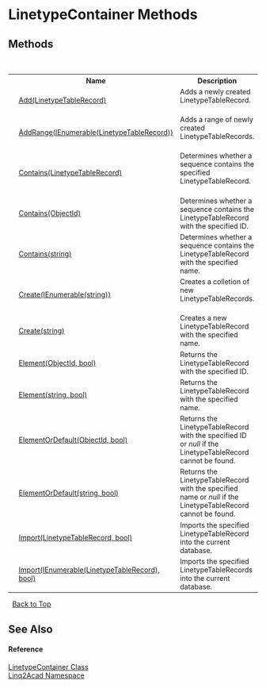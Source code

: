 # LinetypeContainer Methods
 

## Methods
&nbsp;<table><tr><th></th><th>Name</th><th>Description</th></tr><tr><td>![Public method](media/pubmethod.gif "Public method")</td><td><a href="M_Linq2Acad_LinetypeContainer_Add.md">Add(LinetypeTableRecord)</a></td><td>
Adds a newly created LinetypeTableRecord.
&nbsp;</tr><tr><td>![Public method](media/pubmethod.gif "Public method")</td><td><a href="M_Linq2Acad_LinetypeContainer_AddRange.md">AddRange(IEnumerable(LinetypeTableRecord))</a></td><td>
Adds a range of newly created LinetypeTableRecords.
&nbsp;</tr><tr><td>![Public method](media/pubmethod.gif "Public method")</td><td><a href="M_Linq2Acad_LinetypeContainer_Contains_1.md">Contains(LinetypeTableRecord)</a></td><td>
Determines whether a sequence contains the specified LinetypeTableRecord.
&nbsp;</tr><tr><td>![Public method](media/pubmethod.gif "Public method")</td><td><a href="M_Linq2Acad_LinetypeContainer_Contains.md">Contains(ObjectId)</a></td><td>
Determines whether a sequence contains the LinetypeTableRecord with the specified ID.
&nbsp;</tr><tr><td>![Public method](media/pubmethod.gif "Public method")</td><td><a href="M_Linq2Acad_LinetypeContainer_Contains_2.md">Contains(string)</a></td><td>
Determines whether a sequence contains the LinetypeTableRecord with the specified name.
&nbsp;</tr><tr><td>![Public method](media/pubmethod.gif "Public method")</td><td><a href="M_Linq2Acad_LinetypeContainer_Create.md">Create(IEnumerable(string))</a></td><td>
Creates a colletion of new LinetypeTableRecords.
&nbsp;</tr><tr><td>![Public method](media/pubmethod.gif "Public method")</td><td><a href="M_Linq2Acad_LinetypeContainer_Create_1.md">Create(string)</a></td><td>
Creates a new LinetypeTableRecord with the specified name.
&nbsp;</tr><tr><td>![Public method](media/pubmethod.gif "Public method")</td><td><a href="M_Linq2Acad_LinetypeContainer_Element.md">Element(ObjectId, bool)</a></td><td>
Returns the LinetypeTableRecord with the specified ID.
&nbsp;</tr><tr><td>![Public method](media/pubmethod.gif "Public method")</td><td><a href="M_Linq2Acad_LinetypeContainer_Element_1.md">Element(string, bool)</a></td><td>
Returns the LinetypeTableRecord with the specified name.
&nbsp;</tr><tr><td>![Public method](media/pubmethod.gif "Public method")</td><td><a href="M_Linq2Acad_LinetypeContainer_ElementOrDefault.md">ElementOrDefault(ObjectId, bool)</a></td><td>
Returns the LinetypeTableRecord with the specified ID or <i>null</i> if the LinetypeTableRecord cannot be found.
&nbsp;</tr><tr><td>![Public method](media/pubmethod.gif "Public method")</td><td><a href="M_Linq2Acad_LinetypeContainer_ElementOrDefault_1.md">ElementOrDefault(string, bool)</a></td><td>
Returns the LinetypeTableRecord with the specified name or <i>null</i> if the LinetypeTableRecord cannot be found.
&nbsp;</tr><tr><td>![Public method](media/pubmethod.gif "Public method")</td><td><a href="M_Linq2Acad_LinetypeContainer_Import_1.md">Import(LinetypeTableRecord, bool)</a></td><td>
Imports the specified LinetypeTableRecord into the current database.
&nbsp;</tr><tr><td>![Public method](media/pubmethod.gif "Public method")</td><td><a href="M_Linq2Acad_LinetypeContainer_Import.md">Import(IEnumerable(LinetypeTableRecord), bool)</a></td><td>
Imports the specified LinetypeTableRecords into the current database.
&nbsp;</tr></table>&nbsp;
<a href="#linetypecontainer-methods">Back to Top</a>

## See Also


#### Reference
<a href="T_Linq2Acad_LinetypeContainer.md">LinetypeContainer Class</a><br /><a href="N_Linq2Acad.md">Linq2Acad Namespace</a><br />
